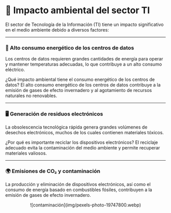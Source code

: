 # 📌 Impacto ambiental del sector TI

El sector de Tecnología de la Información (TI) tiene un impacto significativo en el medio ambiente debido a diversos factores:

---
### 🔋 Alto consumo energético de los centros de datos

Los centros de datos requieren grandes cantidades de energía para operar y mantener temperaturas adecuadas, lo que contribuye a un alto consumo eléctrico.

¿Qué impacto ambiental tiene el consumo energético de los centros de datos?
El alto consumo energético de los centros de datos contribuye a la emisión de gases de efecto invernadero y al agotamiento de recursos naturales no renovables.

---
### 🖥️ Generación de residuos electrónicos

La obsolescencia tecnológica rápida genera grandes volúmenes de desechos electrónicos, muchos de los cuales contienen materiales tóxicos.

¿Por qué es importante reciclar los dispositivos electrónicos?
El reciclaje adecuado evita la contaminación del medio ambiente y permite recuperar materiales valiosos.

---
### 🌍 Emisiones de CO₂ y contaminación

La producción y eliminación de dispositivos electrónicos, así como el consumo de energía basado en combustibles fósiles, contribuyen a la emisión de gases de efecto invernadero.

<p align="center">
  ![contaminación](img/pexels-photo-19747800.webp)
</p>

